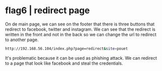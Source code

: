 # flag6 | redirect page

On de main page, we can see on the footer that there is three buttons that redirect to facebook, twitter and instagram. We can see that the redirect is written in the front and not in the back so we can change the url to redirect to another page. 
```bash
http://192.168.56.104/index.php?page=redirect&site=pouet
```

It's problematic because it can be used as phishing attack. We can redirect to a page that look like facebook and steal the credentials.
